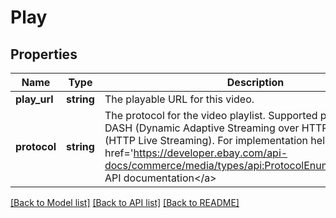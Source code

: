 # Play

## Properties
Name | Type | Description | Notes
------------ | ------------- | ------------- | -------------
**play_url** | **string** | The playable URL for this video. | [optional] 
**protocol** | **string** | The protocol for the video playlist. Supported protocols are DASH (Dynamic Adaptive Streaming over HTTP) and HLS (HTTP Live Streaming). For implementation help, refer to &lt;a href&#x3D;&#x27;https://developer.ebay.com/api-docs/commerce/media/types/api:ProtocolEnum&#x27;&gt;eBay API documentation&lt;/a&gt; | [optional] 

[[Back to Model list]](../../README.md#documentation-for-models) [[Back to API list]](../../README.md#documentation-for-api-endpoints) [[Back to README]](../../README.md)

